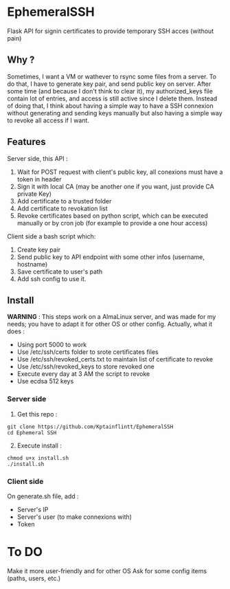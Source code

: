 # EphemeralSSH
Flask API for signin certificates to provide temporary SSH acces (without pain)

## Why ?
Sometimes, I want a VM or wathever to rsync some files from a server. To do that, I have to generate key pair, and send public key on server. After some time (and because I don't think to clear it), my authorized_keys file contain lot of entries, and access is still active since I delete them.
Instead of doing that, I think about having a simple way to have a SSH connexion without generating and sending keys manually but also having a simple way to revoke all access if I want.


## Features

Server side, this API : 
1. Wait for POST request with client's public key, all conexions must have a token in header
2. Sign it with local CA (may be another one if you want, just provide CA private Key)
3. Add certificate to a trusted folder
4. Add certificate to revokation list
5. Revoke certificates based on python script, which can be executed manually or by cron job (for example to provide a one hour access)

Client side a bash script which:
1. Create key pair
2. Send public key to API endpoint with some other infos (username, hostname)
3. Save certificate to user's path
4. Add ssh config to use it.

## Install
**WARNING** : This steps work on a AlmaLinux server, and was made for my needs; you have to adapt it for other OS or other config.
Actually, what it does : 
- Using port 5000 to work
- Use /etc/ssh/certs folder to srote certificates files
- Use /etc/ssh/revoked_certs.txt to maintain list of certificate to revoke
- Use /etc/ssh/revoked_keys to store revoked one
- Execute every day at 3 AM the script to revoke
- Use ecdsa 512 keys

### Server side

1. Get this repo : 
```
git clone https://github.com/Kptainflintt/EphemeralSSH
cd Ephemeral SSH
```
2. Execute install :
```
chmod u+x install.sh
./install.sh
```


### Client side

On generate.sh file, add : 
- Server's IP
- Server's user (to make connexions with)
- Token

# To DO

Make it more user-friendly and for other OS
Ask for some config items (paths, users, etc.)
